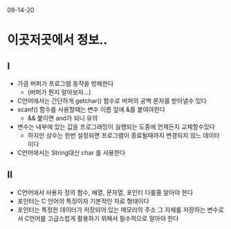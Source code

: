09-14-20

# 이곳저곳에서 정보.. 

## I
* 가끔 버퍼가 프로그램 동작을 방해한다
   * (버퍼가 뭔지 알아보자...) 
* C언어에서는 간단하게 getchar() 함수로 버퍼의 공백 문자를 받아낼수 있다
* scanf() 함수를 사용할때는 변수 이름 앞에 &를 붙여야한다
    * && 붙이면 and가 되니 유의
* 변수는 내부에 있는 값을 프로그래밍이 실행되는 도중에 언제든지 교체할수있다
    * 하지만 상수는 한번 설정되면 프로그램이 종료될때까지 변경되지 않느 데이터이다 
* C언어에서는 String대신 char 를 사용한다  

## II
* C언어에서 사용자 정의 함수, 배열, 문자열, 포인터 다룰줄 알아야 한다
* 포인터는 C 언어의 특징이자 기본적인 자료 형태이다 
* 포인터는 특정한 데이터가 저장되어 있는 메모리의 주소 그 자체를 저장하는 변수로서 C언어를 고급스럽게 활용하기 위해서 필수적으로 알아야 한다        
